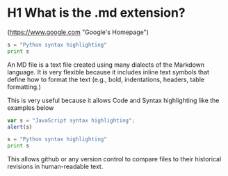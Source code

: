 # H1 What is the .md extension?
(https://www.google.com "Google's Homepage")

```python
s = "Python syntax highlighting"
print s
```

An MD file is a text file created using many dialects of the Markdown language. 
It is very flexible because it includes inline text symbols that define
how to format the text (e.g., bold, indentations, headers, table formatting.)

This is very useful because it allows Code and Syntax highlighting like the examples below
```javascript
var s = "JavaScript syntax highlighting";
alert(s)
```

```python
s = "Python syntax highlighting"
print s
```

This allows github or any version control to compare files to their historical revisions
in human-readable text.

